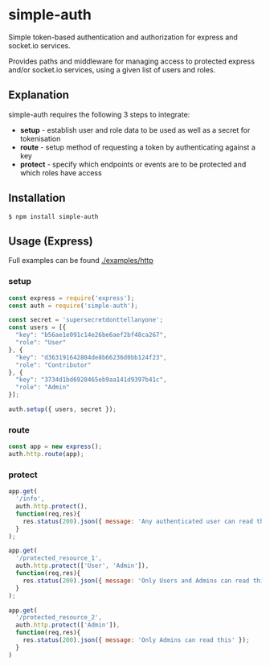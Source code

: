 # simple-auth

Simple token-based authentication and authorization for express and socket.io services.

Provides paths and middleware for managing access to protected express and/or socket.io services, using a given list of users and roles.

## Explanation
simple-auth requires the following 3 steps to integrate:

- **setup** - establish user and role data to be used as well as a secret for tokenisation
- **route** - setup method of requesting a token by authenticating against a key
- **protect** - specify which endpoints or events are to be protected and which roles have access

## Installation
```
$ npm install simple-auth
```

## Usage (Express)

Full examples can be found [./examples/http](./examples/http)

### setup

```javascript
const express = require('express');
const auth = require('simple-auth');

const secret = 'supersecretdonttellanyone';
const users = [{
  "key": "b56ae1e091c14e26be6aef2bf48ca267",
  "role": "User"
}, {
  "key": "d363191642804de8b66236d0bb124f23",
  "role": "Contributor"
}, {
  "key": "3734d1bd6928465eb9aa141d9397b41c",
  "role": "Admin"
}];

auth.setup({ users, secret });
```

### route

```javascript
const app = new express();
auth.http.route(app);
```

### protect

```javascript
app.get(
  '/info',
  auth.http.protect(),
  function(req,res){
    res.status(200).json({ message: 'Any authenticated user can read this' });
  }
);

app.get(
  '/protected_resource_1',
  auth.http.protect(['User', 'Admin']),
  function(req,res){
    res.status(200).json({ message: 'Only Users and Admins can read this' });
  }
);

app.get(
  '/protected_resource_2',
  auth.http.protect(['Admin']),
  function(req,res){
    res.status(200).json({ message: 'Only Admins can read this' });
  }
)
```



